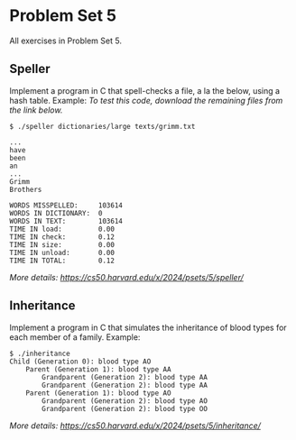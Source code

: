 # Problem Set 5
All exercises in Problem Set 5.

## Speller
Implement a program in C that spell-checks a file, a la the below, using a hash table. Example:
*To test this code, download the remaining files from the link below.*

```
$ ./speller dictionaries/large texts/grimm.txt

...
have
been
an
...
Grimm
Brothers

WORDS MISSPELLED:     103614
WORDS IN DICTIONARY:  0
WORDS IN TEXT:        103614
TIME IN load:         0.00
TIME IN check:        0.12
TIME IN size:         0.00
TIME IN unload:       0.00
TIME IN TOTAL:        0.12
```

*More details: https://cs50.harvard.edu/x/2024/psets/5/speller/*

## Inheritance
Implement a program in C that simulates the inheritance of blood types for each member of a family. Example:

```
$ ./inheritance
Child (Generation 0): blood type AO
    Parent (Generation 1): blood type AA
        Grandparent (Generation 2): blood type AA
        Grandparent (Generation 2): blood type AA
    Parent (Generation 1): blood type AO
        Grandparent (Generation 2): blood type AO
        Grandparent (Generation 2): blood type OO
```

*More details: https://cs50.harvard.edu/x/2024/psets/5/inheritance/*